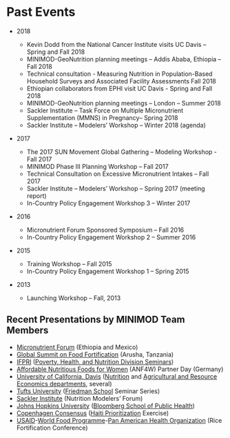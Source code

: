 # Past Events

- 2018
    - Kevin Dodd from the National Cancer Institute visits UC Davis – Spring and Fall 2018
    - MINIMOD-GeoNutrition planning meetings – Addis Ababa, Ethiopia – Fall 2018
    - Technical consultation - Measuring Nutrition in Population-Based Household Surveys and Associated Facility Assessments Fall 2018
    - Ethiopian collaborators from EPHI visit UC Davis  - Spring and Fall 2018
    - MINIMOD-GeoNutrition planning meetings – London – Summer 2018
    - Sackler Institute – Task Force on Multiple Micronutrient Supplementation (MMNS) in Pregnancy– Spring 2018
    - Sackler Institute – Modelers’ Workshop – Winter 2018 (agenda)

- 2017
    - The 2017 SUN Movement Global Gathering – Modeling Workshop - Fall 2017
    - MINIMOD Phase III Planning Workshop – Fall 2017
    - Technical Consultation on Excessive Micronutrient Intakes – Fall 2017
    - Sackler Institute – Modelers’ Workshop – Spring 2017 (meeting report)
    - In-Country Policy Engagement Workshop 3 – Winter 2017

- 2016
    - Micronutrient Forum Sponsored Symposium – Fall 2016
    - In-Country Policy Engagement Workshop 2 – Summer 2016

- 2015
    - Training Workshop – Fall 2015
    - In-Country Policy Engagement Workshop 1 – Spring 2015

- 2013
    - Launching Workshop – Fall, 2013

## Recent Presentations by MINIMOD Team Members

- [Micronutrient Forum](http://micronutrientforum.org/) (Ethiopia and Mexico)
- [Global Summit on Food Fortification](http://www.gainhealth.org/future-fortified/) (Arusha, Tanzania)
- [IFPRI](http://www.ifpri.org/) ([Poverty, Health, and Nutrition Division Seminars](https://www.ifpri.org/division/poverty-health-and-nutrition-phnd))
- [Affordable Nutritious Foods for Women](https://www.giz.de/en/worldwide/25670.html) (ANF4W) Partner Day (Germany)
- [University of California, Davis](https://www.ucdavis.edu/) ([Nutrition](http://nutrition.ucdavis.edu/) and [Agricultural and Resource Economics departments](https://are.ucdavis.edu/), several)
- [Tufts University](https://www.tufts.edu/) ([Friedman School](https://nutrition.tufts.edu/) Seminar Series)
- [Sackler Institute](https://www.nyas.org/programs/the-sackler-institute-for-nutrition-science/) (Nutrition Modelers’ Forum)
- [Johns Hopkins University](https://www.jhu.edu/) ([Bloomberg School of Public Health](https://www.jhsph.edu/))
- [Copenhagen Consensus](http://www.copenhagenconsensus.com/) ([Haiti Prioritization](http://www.copenhagenconsensus.com/Haiti-Priorise) Exercise)
- [USAID](https://www.usaid.gov/)-[World Food Programme](http://www1.wfp.org/)-[Pan American Health Organization](http://www.paho.org/hq/) (Rice Fortification Conference)
